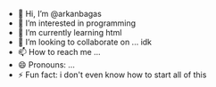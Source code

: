 - 👋 Hi, I’m @arkanbagas
- 👀 I’m interested in programming
- 🌱 I’m currently learning html 
- 💞️ I’m looking to collaborate on ... idk
- 📫 How to reach me ...
- 😄 Pronouns: ...
- ⚡ Fun fact: i don't even know how to start all of this

<!---
arkanbagas/arkanbagas is a ✨ special ✨ repository because its `README.md` (this file) appears on your GitHub profile.
You can click the Preview link to take a look at your changes.
--->
